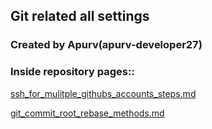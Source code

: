 ## Git related all settings

### Created by Apurv(apurv-developer27)

### Inside repository pages::

<a href="https://github.com/apurv-developer27/gitHubSettings/blob/main/pages/ssh_for_mulitple_githubs_accounts_steps.md">ssh_for_mulitple_githubs_accounts_steps.md</a>

<a href="https://github.com/apurv-developer27/gitHubSettings/blob/main/pages/git_commit_root_rebase_methods.md">git_commit_root_rebase_methods.md</a>
